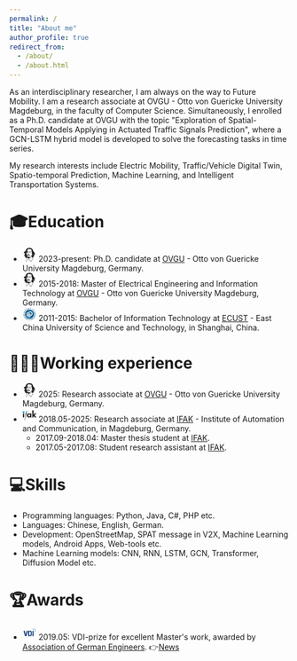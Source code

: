 ```yaml
---
permalink: /
title: "About me"
author_profile: true
redirect_from: 
  - /about/
  - /about.html
---
```


As an interdisciplinary researcher, I am always on the way to Future Mobility. I am a research associate at OVGU - Otto von Guericke University Magdeburg, in the faculty of Computer Science. Simultaneously, I enrolled as a Ph.D. candidate at OVGU with the topic "Exploration of Spatial-Temporal Models Applying in Actuated Traffic Signals Prediction", where a GCN-LSTM hybrid model is developed to solve the forecasting tasks in time series.

My research interests include Electric Mobility, Traffic/Vehicle Digital Twin, Spatio-temporal Prediction, Machine Learning, and Intelligent Transportation Systems.

🎓Education
======
- <img src="/images/OVGU-Logo.png" width="25"> 2023-present: Ph.D. candidate at [OVGU](https://www.ovgu.de/) - Otto von Guericke University Magdeburg, Germany.
- <img src="/images/OVGU-Logo.png" width="25"> 2015-2018: Master of Electrical Engineering and Information Technology at [OVGU](https://www.ovgu.de/) - Otto von Guericke University Magdeburg, Germany.
- <img src="/images/ecust-logo.png" width="25"> 2011-2015: Bachelor of Information Technology at [ECUST](https://www.ecust.edu.cn/en/) - East China University of Science and Technology, in Shanghai, China.

👩🏻‍💻Working experience
======
- <img src="/images/OVGU-Logo.png" width="25"> 2025: Research associate at [OVGU](https://www.ovgu.de/) - Otto von Guericke University Magdeburg, Germany.
- <img src="/images/ifak-logo.png" width="25"> 2018.05-2025: Research associate at [IFAK](https://www.ifak.eu/) - Institute of Automation and Communication, in Magdeburg, Germany.
  - 2017.09-2018.04: Master thesis student at [IFAK](https://www.ifak.eu/).
  - 2017.05-2017.08: Student research assistant at [IFAK](https://www.ifak.eu/).

💻Skills
======
- Programming languages: Python, Java, C#, PHP etc.
- Languages: Chinese, English, German.
- Development: OpenStreetMap, SPAT message in V2X, Machine Learning models, Android Apps, Web-tools etc.
- Machine Learning models: CNN, RNN, LSTM, GCN, Transformer, Diffusion Model etc.  

🏆Awards
======
- <img src="/images/vdi-logo.png" width="25"> 2019.05: VDI-prize for excellent Master's work, awarded by [Association of German Engineers](https://www.vdi.de/). 👉[News](https://www.ifak.eu/de/news/feng-xie-vdi-foerderpreis-ausgezeichnet)

